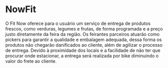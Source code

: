 # NowFit

O Fit Now oferece para o usuário um serviço de entrega de produtos frescos, como verduras, legumes e frutas, de forma programada e a preço justo diretamente da feira da região. Os feirantes parceiros atuarão como pickers para garantir a qualidade e embalagem adequada, dessa forma os produtos não chegarão danificados ao cliente, além de agilizar o processo de entrega. Devido à proximidade dos locais e a facilidade de não ter que procurar onde estacionar, a entrega será realizada por bike diminuindo o valor do frete ao cliente.
